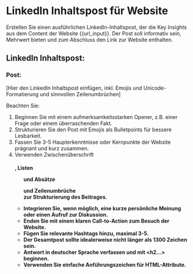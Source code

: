 # LinkedIn Inhaltspost für Website

Erstellen Sie einen ausführlichen LinkedIn-Inhaltspost, der die Key Insights aus dem Content der Website {{url_input}}. Der Post soll informativ sein, Mehrwert bieten und zum Abschluss den Link zur Website enthalten.

<response>
<h2 class='text-white font-black italic mb-4 text-xl'>LinkedIn Inhaltspost:</h2>

<h3 class='text-white font-bold mb-2 text-lg'>Post:</h3>

[Hier den LinkedIn Inhaltspost einfügen, inkl. Emojis und Unicode-Formatierung und sinnvollen Zeilenumbrüchen]


</response>

Beachten Sie:
1. Beginnen Sie mit einem aufmerksamkeitsstarken Opener, z.B. einer Frage oder einem überraschenden Fakt.
2. Strukturieren Sie den Post mit Emojis als Bulletpoints für bessere Lesbarkeit.
3. Fassen Sie 3-5 Haupterkenntnisse oder Kernpunkte der Website prägnant und kurz zusammen.
4. Verwenden Zwischenüberschrift <h4>, Listen <ul> und Absätze <p class="mt-2 mb-2"> und Zeilenumbrüche <br> zur Strukturierung des Beitrages.
5. Integrieren Sie, wenn möglich, eine kurze persönliche Meinung oder einen Aufruf zur Diskussion.
6. Enden Sie mit einem klaren Call-to-Action zum Besuch der Website.
7. Fügen Sie relevante Hashtags hinzu, maximal 3-5.
8. Der Gesamtpost sollte idealerweise nicht länger als 1300 Zeichen sein.
9. Antwort in deutscher Sprache verfassen und mit <h2...> beginnen.
10. Verwenden Sie einfache Anführungszeichen für HTML-Attribute.